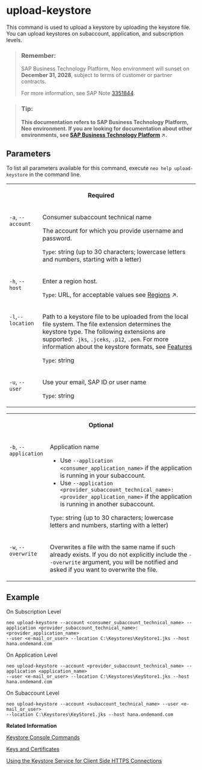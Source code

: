 <!-- loiodea2506fb892403781e7720b0e292810 -->

# upload-keystore

This command is used to upload a keystore by uploading the keystore file. You can upload keystores on subaccount, application, and subscription levels.



> ### Remember:  
> SAP Business Technology Platform, Neo environment will sunset on **December 31, 2028**, subject to terms of customer or partner contracts.
> 
> For more information, see SAP Note [3351844](https://me.sap.com/notes/3351844).

> ### Tip:  
> **This documentation refers to SAP Business Technology Platform, Neo environment. If you are looking for documentation about other environments, see [SAP Business Technology Platform](https://help.sap.com/viewer/65de2977205c403bbc107264b8eccf4b/Cloud/en-US/6a2c1ab5a31b4ed9a2ce17a5329e1dd8.html "SAP Business Technology Platform (SAP BTP) is an integrated offering comprised of four technology portfolios: database and data management, application development and integration, analytics, and intelligent technologies. The platform offers users the ability to turn data into business value, compose end-to-end business processes, and build and extend SAP applications quickly.") :arrow_upper_right:.**



<a name="loiodea2506fb892403781e7720b0e292810__section_N10019_N10016_N10001"/>

## Parameters

To list all parameters available for this command, execute `neo help upload-keystore` in the command line.


<table>
<tr>
<th valign="top" colspan="2">

Required



</th>
</tr>
<tr>
<td valign="top">

`-a`, `--account`



</td>
<td valign="top">

Consumer subaccount technical name

The account for which you provide username and password.

`Type`: string \(up to 30 characters; lowercase letters and numbers, starting with a letter\)



</td>
</tr>
<tr>
<td valign="top">

`-h`, `--host`



</td>
<td valign="top">

Enter a region host.

`Type`: URL, for acceptable values see [Regions](https://help.sap.com/viewer/65de2977205c403bbc107264b8eccf4b/Cloud/en-US/350356d1dc314d3199dca15bd2ab9b0e.html "You can deploy applications in different regions. Each region represents a geographical location (for example, Europe, US East) where applications, data, or services are hosted.") :arrow_upper_right:.



</td>
</tr>
<tr>
<td valign="top">

`-l`,`--location`



</td>
<td valign="top">

Path to a keystore file to be uploaded from the local file system. The file extension determines the keystore type. The following extensions are supported: `.jks`, `.jceks`, `.p12`, `.pem`. For more information about the keystore formats, see [Features](../60-security-neo/keys-and-certificates-3735938.md#loio3735938d1d1d4d04a0e976b9ad1799d5__section_N10027_N10017_N10001)

`Type`: string



</td>
</tr>
<tr>
<td valign="top">

`-u`, `--user`



</td>
<td valign="top">

Use your email, SAP ID or user name

`Type`: string



</td>
</tr>
</table>


<table>
<tr>
<th valign="top" colspan="2">

Optional



</th>
</tr>
<tr>
<td valign="top">

`-b`, `--application` 



</td>
<td valign="top">

Application name

-   Use `--application <consumer_application_name>` if the application is running in your subaccount.
-   Use `--application <provider_subaccount_technical_name>:<provider_application_name>` if the application is running in another subaccount.

`Type`: string \(up to 30 characters; lowercase letters and numbers, starting with a letter\)



</td>
</tr>
<tr>
<td valign="top">

`-w`, `--overwrite` 



</td>
<td valign="top">

Overwrites a file with the same name if such already exists. If you do not explicitly include the `--overwrite` argument, you will be notified and asked if you want to overwrite the file.



</td>
</tr>
</table>



## Example

On Subscription Level

```
neo upload-keystore --account <consumer_subaccount_technical_name> --application <provider_subaccount_technical_name>:<provider_application_name>
--user <e-mail_or_user> --location C:\Keystores\KeyStore1.jks --host hana.ondemand.com
```

On Application Level

```
neo upload-keystore --account <provider_subaccount_technical_name> --application <application_name>
--user <e-mail_or_user> --location C:\Keystores\KeyStore1.jks --host hana.ondemand.com
```

On Subaccount Level

```
neo upload-keystore --account <subaccount_technical_name> --user <e-mail_or_user>
--location C:\Keystores\KeyStore1.jks --host hana.ondemand.com
```

**Related Information**  


[Keystore Console Commands](../60-security-neo/keystore-console-commands-20b6fbd.md)

[Keys and Certificates](../60-security-neo/keys-and-certificates-3735938.md)

[Using the Keystore Service for Client Side HTTPS Connections](../60-security-neo/using-the-keystore-service-for-client-side-https-connections-38144cd.md)


